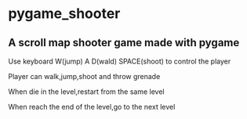 # pygame_shooter
A scroll map shooter game made with pygame
-----------------------------------------------
Use keyboard W(jump) A D(wald) SPACE(shoot) to control the player  
  
Player can walk,jump,shoot and throw grenade  
  
When die in the level,restart from the same level  
  
When reach the end of the level,go to the next level
